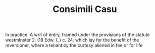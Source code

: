 ---
title: Consimili Casu
letter: C
permalink: "/definitions/bld-consimili-casu.html"
body: In practice. A writ of entry, framed under the provisions of the statute westmlnster
  2, (18 Edw. I.,) c. 24, which lay for the benefit of the reversioner, where a tenant
  by the curtesy aliened in fee or for life
published_at: '2018-07-07'
source: Black's Law Dictionary 2nd Ed (1910)
layout: post
---